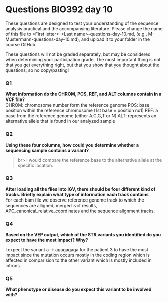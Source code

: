 
# Questions BIO392 day 10
These questions are designed to test your understanding of the sequence analysis practical and the accompanying literature. Please change the name of this file to \<First letter\>-\<Last name\>-questions-day-10.md, (e.g., M-Mustermann-questions-day-10.md), and upload it to your folder in the course GitHub.

These questions will not be graded separately, but may be considered when determining your participation grade. The most important thing is not that you get everything right, but that you show that you thought about the questions; so no copy/pasting!

### Q1
**What information do the CHROM, POS, REF, and ALT columns contain in a VCF file?**
<br>CHROM: chromosome number form the reference genome
POS: base position within the reference chromosome (1st base = position no1)
REF: a base from the reference genome (either A,C,G,T or N)
ALT: represents an alternative allele that is found in our analyzed sample


### Q2
**Using these four columns, how could you determine whether a sequencing sample contains a variant?**
>br> I would compare the reference base to the alternative allele at the specific location. 

### Q3
**After loading all the files into IGV, there should be four different kind of tracks. Briefly explain what type of information each track contains**
<br> For each bam file we observe reference genome track to which the sequences are alligned; merged .vcf results, APC_canonical_relative_coordinates and the sequence alignment tracks. 

### Q4
**Based on the VEP output, which of the STR variants you identified do you expect to have the most impact? Why?**

I expect the variant a -> agagagaga for the patient 3 to have the most impact since the mutation occurs mostly in the coding region which is affected in comparision to the other variant which is mostly included in introns.

### Q5
**What phenotype or disease do you expect this variant to be involved with?**

